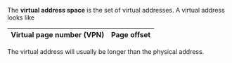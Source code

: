 The **virtual address space** is the set of virtual addresses. A virtual address looks like


|Virtual page number (VPN) |Page offset|
|------------------|-----------|


The virtual address will usually be longer than the physical address.